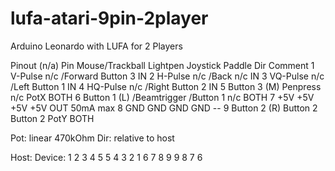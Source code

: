 # lufa-atari-9pin-2player
Arduino Leonardo with LUFA for 2 Players

Pinout
				(n/a)
Pin	Mouse/Trackball		Lightpen	Joystick	Paddle		Dir	Comment
1	V-Pulse			n/c		/Forward	Button 3	IN
2	H-Pulse			n/c		/Back		n/c		IN
3	VQ-Pulse		n/c		/Left		Button 1	IN
4	HQ-Pulse		n/c		/Right		Button 2	IN
5	Button 3 (M)		Penpress	n/c		PotX		BOTH
6	Button 1 (L)		/Beamtrigger	/Button 1	n/c		BOTH
7	+5V			+5V		+5V		+5V		OUT	50mA max
8	GND			GND		GND		GND		--
9	Button 2 (R)		Button 2	Button 2	PotY		BOTH

Pot: linear 470kOhm
Dir: relative to host

Host:		Device:
1 2 3 4 5	5 4 3 2 1
 6 7 8 9         9 8 7 6

